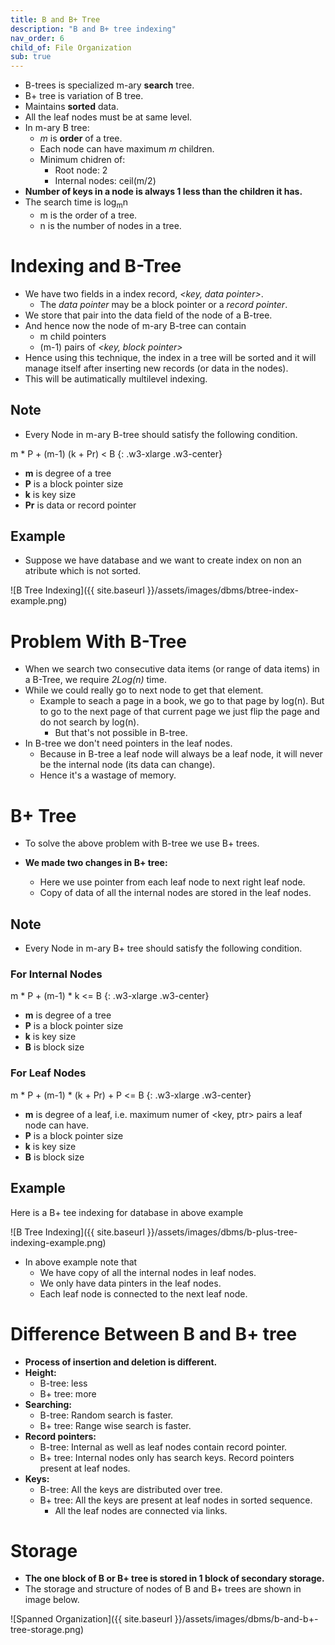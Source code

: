 ```yaml
---
title: B and B+ Tree
description: "B and B+ tree indexing"
nav_order: 6
child_of: File Organization
sub: true
---
```


- B-trees is specialized m-ary **search** tree.
- B+ tree is variation of B tree.
- Maintains **sorted** data.
- All the leaf nodes must be at same level.
- In m-ary B tree:
    - *m* is **order** of a tree.
    - Each node can have maximum *m* children.
    - Minimum chidren of:
        - Root node: 2
        - Internal nodes: ceil(m/2)
- **Number of keys in a node is always 1 less than the children it has.**
- The search time is log<sub>m</sub>n
    - m is the order of a tree.
    - n is the number of nodes in a tree.

# Indexing and B-Tree

- We have two fields in a index record, *<key, data pointer>*.
    - The *data pointer* may be a block pointer or a *record pointer*.
- We store that pair into the data field of the node of a B-tree.
- And hence now the node of m-ary B-tree can contain 
    - m child pointers
    - (m-1) pairs of *<key, block pointer>*
- Hence using this technique, the index in a tree will be sorted and it will manage itself after inserting new records (or data in the nodes).
- This will be autimatically multilevel indexing.

## Note

- Every Node in m-ary B-tree should satisfy the following condition.

m * P + (m-1) (k + Pr) < B
{: .w3-xlarge .w3-center}

- **m** is degree of a tree
- **P** is a block pointer size
- **k** is key size
- **Pr** is data or record pointer

## Example

- Suppose we have database and we want to create index on non an atribute which is not sorted.

![B Tree Indexing]({{ site.baseurl }}/assets/images/dbms/btree-index-example.png)


# Problem With B-Tree

- When we search two consecutive data items (or range of data items) in a B-Tree, we require *2Log(n)* time.
- While we could really go to next node to get that element.
    - Example to seach a page in a book, we go to that page by log(n). But to go to the next page of that current page we just flip the page and do not search by log(n).
        - But that's not possible in B-tree.
- In B-tree we don't need pointers in the leaf nodes.
    - Because in B-tree a leaf node will always be a leaf node, it will never be the internal node (its data can change).
    - Hence it's a wastage of memory.

# B+ Tree

- To solve the above problem with B-tree we use B+ trees.

- **We made two changes in B+ tree:**
    - Here we use pointer from each leaf node to next right leaf node.
    - Copy of data of all the internal nodes are stored in the leaf nodes.

## Note

- Every Node in m-ary B+ tree should satisfy the following condition.

### For Internal Nodes

m * P + (m-1) * k <= B
{: .w3-xlarge .w3-center}

- **m** is degree of a tree
- **P** is a block pointer size
- **k** is key size
- **B** is block size

### For Leaf Nodes

m * P + (m-1) * (k + Pr) + P <= B
{: .w3-xlarge .w3-center}

- **m** is degree of a leaf, i.e. maximum numer of <key, ptr> pairs a leaf node can have.
- **P** is a block pointer size
- **k** is key size
- **B** is block size


## Example

Here is a B+ tee indexing for database in above example

![B Tree Indexing]({{ site.baseurl }}/assets/images/dbms/b-plus-tree-indexing-example.png)

- In above example note that
    - We have copy of all the internal nodes in leaf nodes.
    - We only have data pinters in the leaf nodes.
    - Each leaf node is connected to the next leaf node.


# Difference Between B and B+ tree

- **Process of insertion and deletion is different.**
- **Height:**
    - B-tree: less
    - B+ tree: more
- **Searching:**
    - B-tree: Random search is faster.
    - B+ tree: Range wise search is faster.
- **Record pointers:**
    - B-tree: Internal as well as leaf nodes contain record pointer.
    - B+ tree: Internal nodes only has search keys. Record pointers present at leaf nodes.
- **Keys:**
    - B-tree: All the keys are distributed over tree.
    - B+ tree: All the keys are present at leaf nodes in sorted sequence. 
        - All the leaf nodes are connected via links.
    

# Storage

- **The one block of B or B+ tree is stored in 1 block of secondary storage.**
- The storage and structure of nodes of B and B+ trees are shown in image below.

![Spanned Organization]({{ site.baseurl }}/assets/images/dbms/b-and-b+-tree-storage.png)

